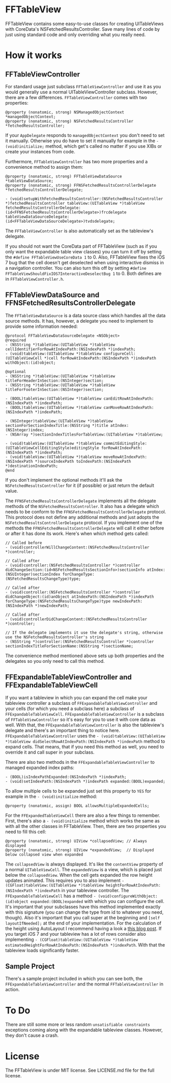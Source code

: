 # FFTableView

FFTableView contains some easy-to-use classes for creating UITableViews with CoreData's NSFetchedResultsController.
Save many lines of code by just using standard code and only overriding what you really need.

# How it works

## FFTableViewController
For standard usage just subclass `FFTableViewController` and use it as you would generally use a normal UITableViewController subclass.
However, there are a few differences. `FFTableViewController` comes with two properties:

	@property (nonatomic, strong) NSManagedObjectContext *managedObjectContext;
	@property (nonatomic, strong) NSFetchedResultsController *fetchedResultsController;


If your `AppDelegate` responds to `managedObjectContext` you don't need to set it manually. Otherwise you do have to set it manually for example in the `- (void)initialize;` method, which get's called no matter if you use XIBs or create your instances from code.

Furthermore, `FFTableViewController` has two more properties and a convenience method to assign them:

	@property (nonatomic, strong) FFTableViewDataSource *tableViewDataSource;
	@property (nonatomic, strong) FFNSFetchedResultsControllerDelegate *fetchedResultsControllerDelegate;
	
	- (void)setupWithFetchedResultsController:(NSFetchedResultsController *)fetchedResultsController tableView:(UITableView *)tableView fetchedResultsControllerDelegate:(id<FFNSFetchedResultsControllerDelegate>)frcdelegate tableViewDataSourceDelegate:(id<FFTableViewDataSourceDelegate>)tvdsdelegate;

The `FFTableViewController` is also automatically set as the tableview's delegate.

If you should not want the CoreData part of FFTableView (such as if you only want the expandable table view classes) you can turn it off by setting the `#define FFTableViewUseCoreData 1` to 0.
Also, FFTableView fixes the iOS 7 bug that the cell doesn't get deselected when using interactive dismiss in a navigation controller. You can also turn this off by setting `#define FFTableViewShouldFixIOS7InteractiveDeselectBug 1` to 0.
Both defines are in `FFTableViewController.h`.


## FFTableViewDataSource and FFNSFetchedResultsControllerDelegate
The `FFTableViewDataSource` is a data source class which handles all the data source methods. It has, however, a delegate you need to implement to provide some information needed:

	@protocol FFTableViewDataSourceDelegate <NSObject>
	@required
	- (NSString *)tableView:(UITableView *)tableView cellIdentifierForRowAtIndexPath:(NSIndexPath *)indexPath;
	- (void)tableView:(UITableView *)tableView configureCell:(UITableViewCell *)cell forRowAtIndexPath:(NSIndexPath *)indexPath withObject:(id)object;
	
	@optional
	- (NSString *)tableView:(UITableView *)tableView titleForHeaderInSection:(NSInteger)section;
	- (NSString *)tableView:(UITableView *)tableView titleForFooterInSection:(NSInteger)section;
	
	- (BOOL)tableView:(UITableView *)tableView canEditRowAtIndexPath:(NSIndexPath *)indexPath;
	- (BOOL)tableView:(UITableView *)tableView canMoveRowAtIndexPath:(NSIndexPath *)indexPath;
	
	- (NSInteger)tableView:(UITableView *)tableView sectionForSectionIndexTitle:(NSString *)title atIndex:(NSInteger)index;
	- (NSArray *)sectionIndexTitlesForTableView:(UITableView *)tableView;
	
	- (void)tableView:(UITableView *)tableView commitEditingStyle:(UITableViewCellEditingStyle)editingStyle forRowAtIndexPath:(NSIndexPath *)indexPath;
	- (void)tableView:(UITableView *)tableView moveRowAtIndexPath:(NSIndexPath *)sourceIndexPath toIndexPath:(NSIndexPath *)destinationIndexPath;
	@end

If you don't implement the optional methods it'll ask the `NSFetchedResultsController` for it (if possible) or just return the default value.

The `FFNSFetchedResultsControllerDelegate` implements all the delegate methods of the `NSFetchedResultsController`. It also has a delegate which needs to be conform to the `FFNSFetchedResultsControllerDelegate` protocol. This protocol does not define any additional methods and just adopts the `NSFetchedResultsControllerDelegate` protocol.
If you implement one of the methods the `FFNSFetchedResultsControllerDelegate` will call it either before or after it has done its work. Here's when which method gets called:

	// Called before
	- (void)controllerWillChangeContent:(NSFetchedResultsController *)controller;
	
	// Called after
	- (void)controller:(NSFetchedResultsController *)controller didChangeSection:(id<NSFetchedResultsSectionInfo>)sectionInfo atIndex:(NSUInteger)sectionIndex forChangeType:(NSFetchedResultsChangeType)type;
		 
	// Called after
	- (void)controller:(NSFetchedResultsController *)controller didChangeObject:(id)anObject atIndexPath:(NSIndexPath *)indexPath forChangeType:(NSFetchedResultsChangeType)type newIndexPath:(NSIndexPath *)newIndexPath;
	
	// Called after
	- (void)controllerDidChangeContent:(NSFetchedResultsController *)controller;
	
	// If the delegate implements it use the delegate's string, otherwise use the NSFetchedResultsController's string
	- (NSString *)controller:(NSFetchedResultsController *)controller sectionIndexTitleForSectionName:(NSString *)sectionName;

The convenience method mentioned above sets up both properties and the delegates so you only need to call this method.

## FFExpandableTableViewController and FFExpandableTableViewCell
If you want a tableview in which you can expand the cell make your tableview controller a subclass of `FFExpandableTableViewController` and your cells (for which you need a subclass here) a subclass of `FFExpandableTableViewCell`.
`FFExpandableTableViewController` is a subclass of `FFTableViewController` so it's easy for you to use it with core data as well.
With that, the `FFExpandableTableViewController` is also the tableview's delegate and there's an important thing to notice here. `FFExpandableTableViewController` uses the `- (void)tableView:(UITableView *)tableView didSelectRowAtIndexPath:(NSIndexPath *)indexPath` method to expand cells. That means, that if you need this method as well, you need to override it and call super in your subclass.

There are also two methods in the `FFExpandableTableViewController` to managed expanded index paths:

	- (BOOL)isIndexPathExpanded:(NSIndexPath *)indexPath;
	- (void)setIndexPath:(NSIndexPath *)indexPath expanded:(BOOL)expanded;

To allow multiple cells to be expanded just set this property to `YES` for example in the `- (void)initialize` method:

	@property (nonatomic, assign) BOOL allowsMultipleExpandedCells;

For the `FFExpandedTableViewCell` there are also a few things to remember. First, there's also a `- (void)initialize` method which works the same as with all the other classes in FFTableView.
Then, there are two properties you need to fill this cell:

	@property (nonatomic, strong) UIView *collapsedView; // Always displayed
	@property (nonatomic, strong) UIView *expandedView;  // Displayed below collapsed view when expanded

The `collapsedView` is always displayed. It's like the `contentView` property of a normal `UITableViewCell`. The `expandedView` is a view, which is placed just below the `collapsedView`. When the cell gets expanded the row height updates animated. This requires you to also implement `- (CGFloat)tableView:(UITableView *)tableView heightForRowAtIndexPath:(NSIndexPath *)indexPath` in your tableview controller. The `FFExpandableTableViewCell` has a method `- (void)configureWithObject:(id)object expanded:(BOOL)expanded` with which you can configure the cell. It's important that your subclasses have this method implemented exactly with this signature (you can change the type from id to whatever you need, though). Also it's important that you call super at the beginning and `[self layoutIfNeeded];` at the end of your implementation.
For the calculation of the height using AutoLayout I recommend having a look a [this blog post](http://blog.amyworrall.com/post/66085151655/using-auto-layout-to-calculate-table-cell-height). If you target iOS 7 and your tableview has a lot of rows consider also implementing `- (CGFloat)tableView:(UITableView *)tableView estimatedHeightForRowAtIndexPath:(NSIndexPath *)indexPath`. With that the tableview loads significantly faster.

## Sample Project
There's a sample project included in which you can see both, the `FFExpandableTableViewController` and the normal `FFTableViewController` in action.

# To Do
There are still some more or less random `unsatisfiable constraints` exceptions coming along with the expandable tableview classes. However, they don't cause a crash.

# License
The FFTableView is under MIT license. See LICENSE.md file for the full license.
